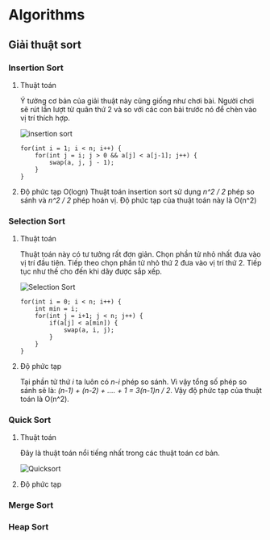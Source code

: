 # Algorithms
## Giải thuật sort
### Insertion Sort
1. Thuật toán

	Ý tưởng cơ bản của giải thuật này cũng giống như chơi bài. Người chơi sẽ rút lần lượt từ quân thứ 2 và so với các con bài trước nó để chèn vào vị trí thích hợp.
	
	![insertion sort](https://goo.gl/aFH1kj)

	```
	for(int i = 1; i < n; i++) {
		for(int j = i; j > 0 && a[j] < a[j-1]; j++) {
			swap(a, j, j - 1);
		}
	}
	```
	
2. Độ phức tạp
O(logn)
	Thuật toán insertion sort sử dụng *n^2 / 2* phép so sánh và *n^2 / 2* phép hoán vị. Độ phức tạp của thuật toán này là O(n^2)

### Selection Sort
1. Thuật toán

	Thuật toán này có tư tưởng rất đơn giản. Chọn phần tử nhỏ nhất đưa vào vị trí đầu tiên. Tiếp theo chọn phần tử nhỏ thứ 2 đưa vào vị trí thứ 2. Tiếp tục như thế cho đến khi dãy được sắp xếp.

	![Selection Sort](https://goo.gl/gchQRu)
	
	```
	for(int i = 0; i < n; i++) {
		int min = i;
		for(int j = i+1; j < n; j++) {
			if(a[j] < a[min]) {
				swap(a, i, j);
			}	
		}
	}
	```

2. Độ phức tạp

	Tại phần tử thứ *i* ta luôn có *n-i* phép so sánh. Vì vậy tổng số phép so sánh sẽ là: *(n-1) + (n-2) + .... + 1 = 3(n-1)n / 2*. Vậy độ phức tạp của thuật toán là O(n^2).		

	

### Quick Sort
1. Thuật toán

	Đây là thuật toán nổi tiếng nhất trong các thuật toán cơ bản. 
	
	![Quicksort](https://goo.gl/3AdjtN)
2. Độ phức tạp

### Merge Sort

### Heap Sort

